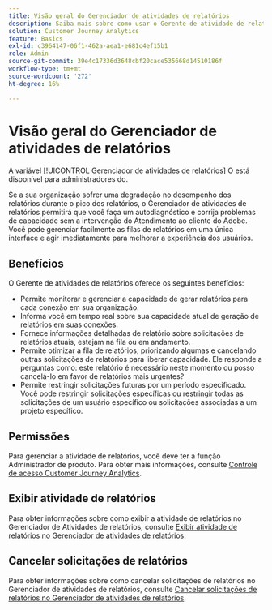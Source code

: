 ```yaml
---
title: Visão geral do Gerenciador de atividades de relatórios
description: Saiba mais sobre como usar o Gerente de atividade de relatórios para diagnosticar e corrigir problemas de capacidade durante o pico dos relatórios.
solution: Customer Journey Analytics
feature: Basics
exl-id: c3964147-06f1-462a-aea1-e681c4ef15b1
role: Admin
source-git-commit: 39e4c17336d3648cbf20cace535668d14510186f
workflow-type: tm+mt
source-wordcount: '272'
ht-degree: 16%

---
```


# Visão geral do Gerenciador de atividades de relatórios

A variável [!UICONTROL Gerenciador de atividades de relatórios] O está disponível para administradores do.

Se a sua organização sofrer uma degradação no desempenho dos relatórios durante o pico dos relatórios, o Gerenciador de atividades de relatórios permitirá que você faça um autodiagnóstico e corrija problemas de capacidade sem a intervenção do Atendimento ao cliente do Adobe. Você pode gerenciar facilmente as filas de relatórios em uma única interface e agir imediatamente&#x200B;&#x200B; para melhorar a experiência dos usuários.

## Benefícios

O Gerente de atividades de relatórios oferece os seguintes benefícios:

* Permite monitorar e gerenciar a capacidade de gerar relatórios para cada conexão em sua organização.
* Informa você em tempo real sobre sua capacidade atual de geração de relatórios em suas conexões.
* Fornece informações detalhadas de relatório sobre solicitações de relatórios atuais, estejam na fila ou em andamento.
* Permite otimizar a fila de relatórios, priorizando algumas e cancelando outras solicitações de relatórios para liberar capacidade. Ele responde a perguntas como: este relatório é necessário neste momento ou posso cancelá-lo em favor de relatórios mais urgentes?
* Permite restringir solicitações futuras por um período especificado. Você pode restringir solicitações específicas ou restringir todas as solicitações de um usuário específico ou solicitações associadas a um projeto específico.

## Permissões

<!-- update for CJA -->

Para gerenciar a atividade de relatórios, você deve ter a função Administrador de produto. Para obter mais informações, consulte [Controle de acesso Customer Journey Analytics](/help/technotes/access-control.md).

## Exibir atividade de relatórios

Para obter informações sobre como exibir a atividade de relatórios no Gerenciador de Atividades de relatórios, consulte [Exibir atividade de relatórios no Gerenciador de atividades de relatórios](/help/reporting-activity-manager/reporting-activity.md).

## Cancelar solicitações de relatórios

Para obter informações sobre como cancelar solicitações de relatórios no Gerenciador de atividades de relatórios, consulte [Cancelar solicitações de relatórios no Gerenciador de atividades de relatórios](/help/reporting-activity-manager/reporting-activity-cancel-requests.md).
